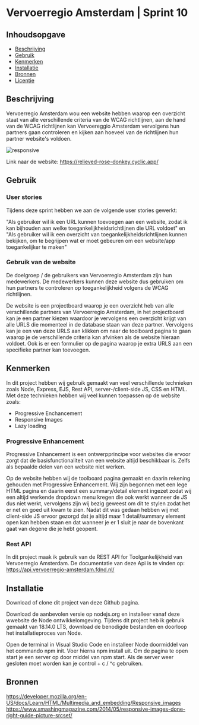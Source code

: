 # Vervoerregio Amsterdam | Sprint 10

## Inhoudsopgave

  * [Beschrijving](#beschrijving)
  * [Gebruik](#gebruik)
  * [Kenmerken](#kenmerken)
  * [Installatie](#installatie)
  * [Bronnen](#bronnen)
  * [Licentie](#licentie)

## Beschrijving

Vervoerregio Amsterdam wou een website hebben waarop een overzicht staat van alle verschillende criteria van de WCAG richtlijnen, aan de hand van de WCAG richtlijnen kan Vervoereggio Amsterdam vervolgens hun partners gaan controleren en kijken aan hoeveel van de richtlijnen hun partner website's voldoen.

![responsive](https://github.com/WesleySchorel/performance-matters-optimized-website/assets/112856287/ef96e081-4ea4-443f-8bea-d7615e9d6872)

Link naar de website: https://relieved-rose-donkey.cyclic.app/

## Gebruik

### User stories

Tijdens deze sprint hebben we aan de volgende user stories gewerkt: 

"Als gebruiker wil ik een URL kunnen toevoegen aan een website, zodat ik kan bijhouden aan welke toegankelijkheidsrichtlijnen die URL voldoet" en "Als gebruiker wil ik een overzicht van toegankelijkheidsrichtlijnen kunnen bekijken, om te begrijpen wat er moet gebeuren om een website/app toegankelijker te maken"

### Gebruik van de website

De doelgroep / de gebruikers van Vervoerregio Amsterdam zijn hun medewerkers. De medewerkers kunnen deze website dus gebruiken om hun partners te controleren op toegankelijkheid volgens de WCAG richtlijnen.

De website is een projectboard waarop je een overzicht heb van alle verschillende partners van Vervoerregio Amsterdam, in het projectboard kan je een partner kiezen waardoor je vervolgens een overzicht krijgt van alle URLS die momenteel in de database staan van deze partner. Vervolgens kan je een van deze URLS aan klikken om naar de toolboard pagina te gaan waarop je de verschillende criteria kan afvinken als de website hieraan voldoet. Ook is er een formulier op de pagina waarop je extra URLS aan een specifieke partner kan toevoegen.

## Kenmerken

In dit project hebben wij gebruik gemaakt van veel verschillende technieken zoals Node,  Express, EJS, Rest API, server-/client-side JS, CSS en HTML. Met deze technieken hebben wij veel kunnen toepassen op de website zoals:

* Progressive Enchancement
* Responsive Images
* Lazy loading

### Progressive Enhancement 

Progressive Enhancement is een ontwerpprincipe voor websites die ervoor zorgt dat de basisfunctionaliteit van een website altijd beschikbaar is. Zelfs als bepaalde delen van een website niet werken.

Op de website hebben wij de toolboard pagina gemaakt en daarin rekening gehouden met Progressive Enhancement. Wij zijn begonnen met een lege HTML pagina en daarin eerst een summary/detail element ingezet zodat wij een altijd werkende dropdown menu kregen die ook werkt wanneer de JS dus niet werkt, vervolgens zijn wij bezig geweest om dit te stylen zodat het er net en goed uit kwam te zien. Nadat dit was gedaan hebben wij met client-side JS ervoor gezorgd dat je altijd maar 1 detail/summary element open kan hebben staan en dat wanneer je er 1 sluit je naar de bovenkant gaat van degene die je hebt geopent. 

### Rest API

In dit project maak ik gebruik van de REST API for Toolgankelijkheid van Vervoerregio Amsterdam. De documentatie van deze Api is te vinden op: https://api.vervoerregio-amsterdam.fdnd.nl/

## Installatie

Download of clone dit project van deze Github pagina.

Download de aanbevolen versie op nodejs.org en installeer vanaf deze wwebsite de Node ontwikkelomgeving. Tijdens dit project heb ik gebruik gemaakt van 18.14.0 LTS, download de benodigde bestanden en doorloop het installatieproces van Node.

Open de terminal in Visual Studio Code en installeer Node doormiddel van het commando npm init. Voer hierna npm install uit. Om de pagina te open start je een server op door middel van npm start. Als de server weer gesloten moet worden kan je control + c / ^c gebruiken.

## Bronnen
https://developer.mozilla.org/en-US/docs/Learn/HTML/Multimedia_and_embedding/Responsive_images
https://www.smashingmagazine.com/2014/05/responsive-images-done-right-guide-picture-srcset/
